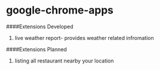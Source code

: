 google-chrome-apps
==================
####Extensions Developed
1. live weather report- provides weather related infromation


####Extensions Planned
1. listing all restaurant nearby your location
